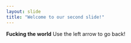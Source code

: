 ```yaml
---
layout: slide
title: "Welcome to our second slide!"
---
```

**Fucking the world**
Use the left arrow to go back!
